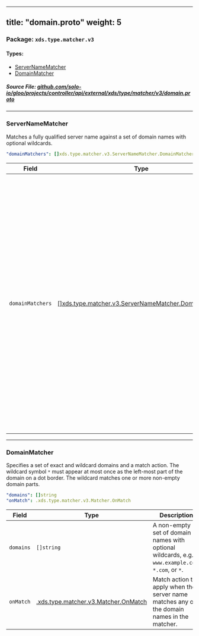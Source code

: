 
---
title: "domain.proto"
weight: 5
---

<!-- Code generated by solo-kit. DO NOT EDIT. -->


### Package: `xds.type.matcher.v3` 
#### Types:


- [ServerNameMatcher](#servernamematcher)
- [DomainMatcher](#domainmatcher)
  



##### Source File: [github.com/solo-io/gloo/projects/controller/api/external/xds/type/matcher/v3/domain.proto](https://github.com/solo-io/gloo/blob/main/projects/controller/api/external/xds/type/matcher/v3/domain.proto)





---
### ServerNameMatcher

 
Matches a fully qualified server name against a set of domain
names with optional wildcards.

```yaml
"domainMatchers": []xds.type.matcher.v3.ServerNameMatcher.DomainMatcher

```

| Field | Type | Description |
| ----- | ---- | ----------- | 
| `domainMatchers` | [[]xds.type.matcher.v3.ServerNameMatcher.DomainMatcher](../domain.proto.sk/#domainmatcher) | Match a server name by multiple domain matchers. Each domain, exact or wildcard, must appear at most once across all the domain matchers. The server name will be matched against all wildcard domains starting from the longest suffix, i.e. `www.example.com` input will be first matched against `www.example.com`, then `*.example.com`, then `*.com`, then `*`, until the associated matcher action accepts the input. Note that wildcards must be on a dot border, and values like `*w.example.com` are invalid. |




---
### DomainMatcher

 
Specifies a set of exact and wildcard domains and a match action. The
wildcard symbol `*` must appear at most once as the left-most part of
the domain on a dot border. The wildcard matches one or more non-empty
domain parts.

```yaml
"domains": []string
"onMatch": .xds.type.matcher.v3.Matcher.OnMatch

```

| Field | Type | Description |
| ----- | ---- | ----------- | 
| `domains` | `[]string` | A non-empty set of domain names with optional wildcards, e.g. `www.example.com`, `*.com`, or `*`. |
| `onMatch` | [.xds.type.matcher.v3.Matcher.OnMatch](../matcher.proto.sk/#onmatch) | Match action to apply when the server name matches any of the domain names in the matcher. |





<!-- Start of HubSpot Embed Code -->
<script type="text/javascript" id="hs-script-loader" async defer src="//js.hs-scripts.com/5130874.js"></script>
<!-- End of HubSpot Embed Code -->
